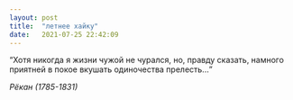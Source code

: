 ```yaml
---
layout: post
title:  "летнее хайку"
date:   2021-07-25 22:42:09
---
```


<q>Хотя никогда
я жизни чужой не чурался,
но, правду сказать,
намного приятней в покое
вкушать одиночества прелесть...

<cite>Рёкан (1785-1831)</cite></q>

